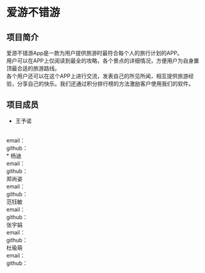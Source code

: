 爱游不错游
===
项目简介
-------
爱游不错游App是一款为用户提供旅游时最符合每个人的旅行计划的APP。
<br>
用户可以在APP上仅阅读到最全的攻略，各个景点的详细情况，方便用户为自身置顶最合适的旅游路线。
<br>
各个用户还可以在这个APP上进行交流，发表自己的所见所闻，相互提供旅游经验，分享自己的快乐。我们还通过积分排行榜的方法激励客户使用我们的软件。

项目成员
-------
* 王予诺
<br>
 email：
 <br>
 github：
 <br>
* 杨迪
<br>
  email：
 <br>
 github：
 <br>
郑尚姿
<br>
email：
 <br>
 github：
 <br>
范钰敏
<br>
 email：
 <br>
 github：
 <br>
张宇娟
<br>
 email：
 <br>
 github：
 <br>
杜瑜萌
<br>
 email：
 <br>
github：
